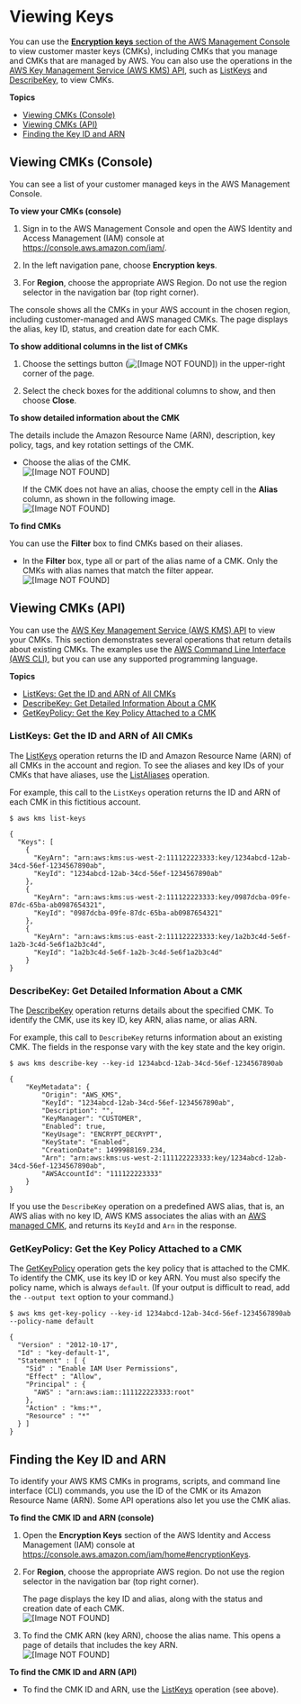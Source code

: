 # Viewing Keys<a name="viewing-keys"></a>

You can use the [**Encryption keys** section of the AWS Management Console](https://console.aws.amazon.com/iam/home#encryptionKeys) to view customer master keys \(CMKs\), including CMKs that you manage and CMKs that are managed by AWS\. You can also use the operations in the [AWS Key Management Service \(AWS KMS\) API](http://docs.aws.amazon.com/kms/latest/APIReference/), such as [ListKeys](http://docs.aws.amazon.com/kms/latest/APIReference/API_ListKeys.html) and [DescribeKey](http://docs.aws.amazon.com/kms/latest/APIReference/API_DescribeKey.html), to view CMKs\.

**Topics**
+ [Viewing CMKs \(Console\)](#viewing-keys-console)
+ [Viewing CMKs \(API\)](#viewing-keys-cli)
+ [Finding the Key ID and ARN](#find-cmk-id-arn)

## Viewing CMKs \(Console\)<a name="viewing-keys-console"></a>

You can see a list of your customer managed keys in the AWS Management Console\.

**To view your CMKs \(console\)**

1. Sign in to the AWS Management Console and open the AWS Identity and Access Management \(IAM\) console at [https://console\.aws\.amazon\.com/iam/](https://console.aws.amazon.com/iam/)\.

1. In the left navigation pane, choose **Encryption keys**\.

1. For **Region**, choose the appropriate AWS Region\. Do not use the region selector in the navigation bar \(top right corner\)\.

The console shows all the CMKs in your AWS account in the chosen region, including customer\-managed and AWS managed CMKs\. The page displays the alias, key ID, status, and creation date for each CMK\.

**To show additional columns in the list of CMKs**

1. Choose the settings button \(![\[Image NOT FOUND\]](http://docs.aws.amazon.com/kms/latest/developerguide/images/console-icon-settings.png)\) in the upper\-right corner of the page\.

1. Select the check boxes for the additional columns to show, and then choose **Close**\.

**To show detailed information about the CMK**

The details include the Amazon Resource Name \(ARN\), description, key policy, tags, and key rotation settings of the CMK\.
+ Choose the alias of the CMK\.   
![\[Image NOT FOUND\]](http://docs.aws.amazon.com/kms/latest/developerguide/images/choose-alias.png)

  If the CMK does not have an alias, choose the empty cell in the **Alias** column, as shown in the following image\.  
![\[Image NOT FOUND\]](http://docs.aws.amazon.com/kms/latest/developerguide/images/no-alias.png)

**To find CMKs**

You can use the **Filter** box to find CMKs based on their aliases\.
+ In the **Filter** box, type all or part of the alias name of a CMK\. Only the CMKs with alias names that match the filter appear\.  
![\[Image NOT FOUND\]](http://docs.aws.amazon.com/kms/latest/developerguide/images/filter-alias.png)

## Viewing CMKs \(API\)<a name="viewing-keys-cli"></a>

You can use the [AWS Key Management Service \(AWS KMS\) API](http://docs.aws.amazon.com/kms/latest/APIReference/) to view your CMKs\. This section demonstrates several operations that return details about existing CMKs\. The examples use the [AWS Command Line Interface \(AWS CLI\)](https://aws.amazon.com/cli/), but you can use any supported programming language\. 

**Topics**
+ [ListKeys: Get the ID and ARN of All CMKs](#viewing-keys-list-keys)
+ [DescribeKey: Get Detailed Information About a CMK](#viewing-keys-describe-key)
+ [GetKeyPolicy: Get the Key Policy Attached to a CMK](#viewing-keys-get-key-policy)

### ListKeys: Get the ID and ARN of All CMKs<a name="viewing-keys-list-keys"></a>

The [ListKeys](http://docs.aws.amazon.com/kms/latest/APIReference/API_ListKeys.html) operation returns the ID and Amazon Resource Name \(ARN\) of all CMKs in the account and region\. To see the aliases and key IDs of your CMKs that have aliases, use the [ListAliases](http://docs.aws.amazon.com/kms/latest/APIReference/API_ListAliases.html) operation\. 

For example, this call to the `ListKeys` operation returns the ID and ARN of each CMK in this fictitious account\.

```
$ aws kms list-keys
        
{
  "Keys": [
    {
      "KeyArn": "arn:aws:kms:us-west-2:111122223333:key/1234abcd-12ab-34cd-56ef-1234567890ab",
      "KeyId": "1234abcd-12ab-34cd-56ef-1234567890ab"
    },
    {
      "KeyArn": "arn:aws:kms:us-west-2:111122223333:key/0987dcba-09fe-87dc-65ba-ab0987654321",
      "KeyId": "0987dcba-09fe-87dc-65ba-ab0987654321"
    },
    {
      "KeyArn": "arn:aws:kms:us-east-2:111122223333:key/1a2b3c4d-5e6f-1a2b-3c4d-5e6f1a2b3c4d",
      "KeyId": "1a2b3c4d-5e6f-1a2b-3c4d-5e6f1a2b3c4d"
    }
}
```

### DescribeKey: Get Detailed Information About a CMK<a name="viewing-keys-describe-key"></a>

The [DescribeKey](http://docs.aws.amazon.com/kms/latest/APIReference/API_DescribeKey.html) operation returns details about the specified CMK\. To identify the CMK, use its key ID, key ARN, alias name, or alias ARN\. 

For example, this call to `DescribeKey` returns information about an existing CMK\. The fields in the response vary with the key state and the key origin\.

```
$ aws kms describe-key --key-id 1234abcd-12ab-34cd-56ef-1234567890ab

{
    "KeyMetadata": {
        "Origin": "AWS_KMS",
        "KeyId": "1234abcd-12ab-34cd-56ef-1234567890ab",
        "Description": "",
        "KeyManager": "CUSTOMER",
        "Enabled": true,
        "KeyUsage": "ENCRYPT_DECRYPT",
        "KeyState": "Enabled",
        "CreationDate": 1499988169.234,
        "Arn": "arn:aws:kms:us-west-2:111122223333:key/1234abcd-12ab-34cd-56ef-1234567890ab",
        "AWSAccountId": "111122223333"
    }
}
```

If you use the `DescribeKey` operation on a predefined AWS alias, that is, an AWS alias with no key ID, AWS KMS associates the alias with an [AWS managed CMK](concepts.md#master_keys), and returns its `KeyId` and `Arn` in the response\.

### GetKeyPolicy: Get the Key Policy Attached to a CMK<a name="viewing-keys-get-key-policy"></a>

The [GetKeyPolicy](http://docs.aws.amazon.com/kms/latest/APIReference/API_GetKeyPolicy.html) operation gets the key policy that is attached to the CMK\. To identify the CMK, use its key ID or key ARN\. You must also specify the policy name, which is always `default`\. \(If your output is difficult to read, add the `--output text` option to your command\.\)

```
$ aws kms get-key-policy --key-id 1234abcd-12ab-34cd-56ef-1234567890ab --policy-name default

{
  "Version" : "2012-10-17",
  "Id" : "key-default-1",
  "Statement" : [ {
    "Sid" : "Enable IAM User Permissions",
    "Effect" : "Allow",
    "Principal" : {
      "AWS" : "arn:aws:iam::111122223333:root"
    },
    "Action" : "kms:*",
    "Resource" : "*"
  } ]
}
```

## Finding the Key ID and ARN<a name="find-cmk-id-arn"></a>

To identify your AWS KMS CMKs in programs, scripts, and command line interface \(CLI\) commands, you use the ID of the CMK or its Amazon Resource Name \(ARN\)\. Some API operations also let you use the CMK alias\.

**To find the CMK ID and ARN \(console\)**

1. Open the **Encryption Keys** section of the AWS Identity and Access Management \(IAM\) console at [https://console\.aws\.amazon\.com/iam/home\#encryptionKeys](https://console.aws.amazon.com/iam/home#encryptionKeys)\.

1. For **Region**, choose the appropriate AWS region\. Do not use the region selector in the navigation bar \(top right corner\)\.

   The page displays the key ID and alias, along with the status and creation date of each CMK\.  
![\[Image NOT FOUND\]](http://docs.aws.amazon.com/kms/latest/developerguide/images/find-key-id.png)

1. To find the CMK ARN \(key ARN\), choose the alias name\. This opens a page of details that includes the key ARN\.  
![\[Image NOT FOUND\]](http://docs.aws.amazon.com/kms/latest/developerguide/images/find-key-arn.png)

**To find the CMK ID and ARN \(API\)**
+ To find the CMK ID and ARN, use the [ListKeys](#viewing-keys-list-keys) operation \(see above\)\.